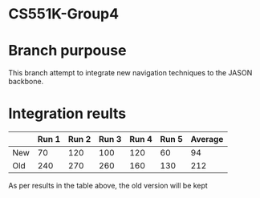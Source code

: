 # CS551K-Group4

# Branch purpouse

This branch attempt to integrate new navigation techniques to the JASON backbone.

# Integration reults

|     | Run 1 | Run 2 | Run 3 | Run 4 | Run 5 | Average |
| --- |  ---  |  ---  |  ---  |  ---  |  ---  |   ---   |
| New |   70  |  120  |  100  |  120  |   60  |    94   |
| Old |  240  |  270  |  260  |  160  |  130  |   212   |

As per results in the table above, the old version will be kept
